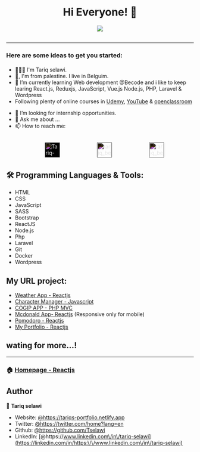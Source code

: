 <h1 align="center"> Hi Everyone! 👋</h1>

<div align="center" style="text-align:center; margin-bottom:30px;"><img src="https://media.tenor.com/images/2b140792248cbf1df91c9dd58a5a47aa/tenor.gif" /></div>
<!-- **Tselawi/tselawi** is a ✨ _special_ ✨ repository because its `README.md` (this file) appears on your GitHub profile. -->

***

<h3 style="margin-bottom:20px;"><strong>Here are some ideas to get you started:</strong></h3>

<!--- 🔭 I’m currently working on ...-->
- 👱🏼‍♂️  I'm Tariq selawi.
- 🏡,  I'm from palestine. I live in Belguim. 
- 🌱  I’m currently learning Web development @Becode and i like to keep learing React.js, Reduxjs, JavaScript, Vue.js Node.js, PHP, Laravel & Wordpress
- Following plenty of online courses in [Udemy]("https://www.udemy.com/"), [YouTube]("https://www.youtube.com") & [openclassroom]("https://openclassrooms.com/") 
<!-- - 👯 I’m looking to collaborate on ... -->
- 🤔  I’m looking for internship opportunities.
- 💬  Ask me about ...
- 📫  How to reach me: 

<div style="margin: 30px;">
    <ul style="display:flex; align-items:center;justify-content:space-around; flex-direction:row;">
        <li style="list-style-type:none;"><a href="https://www.linkedin.com/in/tariq-selawi" target="blank">
        <img style="background-color:white; filter:invert(180%)" src="https://cdn.jsdelivr.net/npm/simple-icons@3.0.1/icons/linkedin.svg" alt="Tariq-selawi" height="40
        " width="40
        "/></a></li>
        <li style="list-style-type:none;"><a href="https://twitter.com/home?lang=en" target="blank"><img style="filter:invert(180%)" src="https://cdn.jsdelivr.net/npm/simple-icons@3.0.1/icons/twitter.svg" alt="tariq_be" height="40
        " width="40
        "></a></li>
        <li style="list-style-type:none;"><a href="https://www.instagram.com/tariq.salvatore/" target="blank"><img style="filter:invert(180%)"src="https://cdn.jsdelivr.net/npm/simple-icons@3.0.1/icons/instagram.svg" alt="tariq_be" height="40
        " width="40
        " color="red"></a></li>
    </ul>
</div>
<!-- - 😄 Pronouns: ...
- ⚡ Fun fact: ... -->


##  🛠   Programming Languages & Tools:
 * HTML
 * CSS
 * JavaScript
 * SASS
 * Bootstrap
 * ReactJS
 * Node.js
 * Php
 * Laravel
 * Git
 * Docker
 * Wordpress

## My URL project:
- [Weather App - Reactjs](https://find-my-weather.netlify.app/)
- [Character Manager - Javascript](https://tselawi.github.io/character-manager-js/)
- [COGIP APP - PHP MVC](https://cogip-project.herokuapp.com/src/index.php)
- [Mcdonald App- Reactjs](https://ta-mcdonaldapp.netlify.app/) (Responsive only for mobile)
- [Pomodoro - Reactjs](https://tselawi.github.io/react-pomodoro/)
- [My Portfolio - Reactjs](https://tariqs-portfolio.netlify.app/)

## wating for more...!

***

### 🏠  [Homepage - Reactjs](https://tariqs-portfolio.netlify.app/)

## Author

👤 **Tariq selawi**

* Website: [@https:\/\/tariqs-portfolio.netlify.app](https://tariqs-portfolio.netlify.app)
* Twitter: [@https:\/\/twitter.com\/home?lang=en](https://twitter.com/https:\/\/twitter.com\/home?lang=en)
* Github: [@https:\/\/github.com\/Tselawi](https://github.com/https:\/\/github.com\/Tselawi)
* LinkedIn: [@https:\/\/www.linkedin.com\/in\/tariq-selawi](https://linkedin.com/in/https:\/\/www.linkedin.com\/in\/tariq-selawi)


